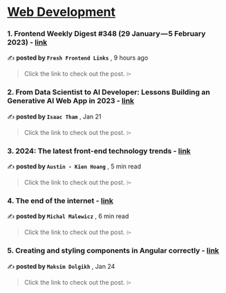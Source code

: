 
<h1><a href=https://medium.com/tag/web-development/recommended target="_blank" rel="noopener noreferrer">Web Development</a></h1>
<h3>1. Frontend Weekly Digest #348 (29 January — 5 February 2023) - <a href=https://medium.com/@frontender-ua/frontend-weekly-digest-348-29-january-5-february-2023-e0c790fd8f0c?source=tag_recommended_feed---------0-84----------web_development----------020a6c93_50a9_4d82_8b1b_b81b9a575d87------- target="_blank" rel="noopener noreferrer">link</a></h3>

✍️ **posted by `Fresh Frontend Links`** <date> , 9 hours ago</date>

<blockquote>Click the link to check out the post. ⌲</blockquote>

<h3>2. From Data Scientist to AI Developer: Lessons Building an Generative AI Web App in 2023 - <a href=https://medium.com/towards-data-science/from-data-scientist-to-ai-developer-lessons-building-an-generative-ai-web-app-in-2023-95959a00a474?source=tag_recommended_feed---------1-107----------web_development----------020a6c93_50a9_4d82_8b1b_b81b9a575d87------- target="_blank" rel="noopener noreferrer">link</a></h3>

✍️ **posted by `Isaac Tham`** <date> , Jan 21</date>

<blockquote>Click the link to check out the post. ⌲</blockquote>

<h3>3. 2024: The latest front-end technology trends - <a href=https://medium.com/javascript-in-plain-english/2024-the-latest-front-end-technology-trends-0fedd29a4493?source=tag_recommended_feed---------2-85----------web_development----------020a6c93_50a9_4d82_8b1b_b81b9a575d87------- target="_blank" rel="noopener noreferrer">link</a></h3>

✍️ **posted by `Austin - Kien Hoang`** <date> , 5 min read</date>

<blockquote>Click the link to check out the post. ⌲</blockquote>

<h3>4. The end of the internet - <a href=https://medium.com/@michalmalewicz/the-end-of-the-internet-f27317b8c687?source=tag_recommended_feed---------3-84----------web_development----------020a6c93_50a9_4d82_8b1b_b81b9a575d87------- target="_blank" rel="noopener noreferrer">link</a></h3>

✍️ **posted by `Michal Malewicz`** <date> , 6 min read</date>

<blockquote>Click the link to check out the post. ⌲</blockquote>

<h3>5. Creating and styling components in Angular correctly - <a href=https://medium.com/stackademic/creating-and-styling-components-in-angular-correctly-52c93b062759?source=tag_recommended_feed---------4-107----------web_development----------020a6c93_50a9_4d82_8b1b_b81b9a575d87------- target="_blank" rel="noopener noreferrer">link</a></h3>

✍️ **posted by `Maksim Dolgikh`** <date> , Jan 24</date>

<blockquote>Click the link to check out the post. ⌲</blockquote>

